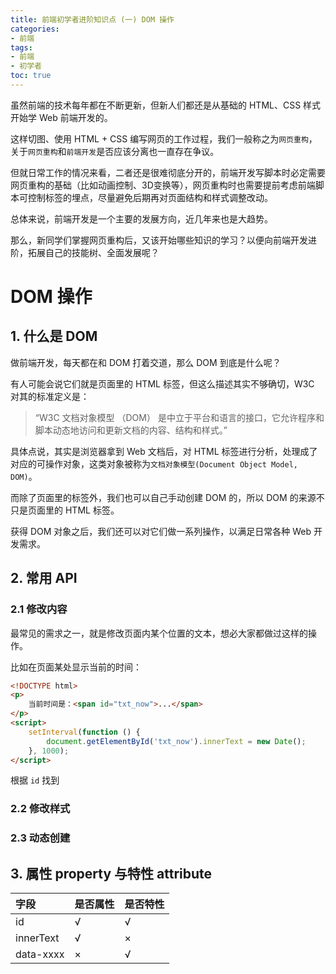 ```yaml
---
title: 前端初学者进阶知识点 (一) DOM 操作
categories:
- 前端
tags:
- 前端
- 初学者
toc: true
---
```


虽然前端的技术每年都在不断更新，但新人们都还是从基础的 HTML、CSS 样式开始学 Web 前端开发的。

这样切图、使用 HTML + CSS 编写网页的工作过程，我们一般称之为`网页重构`，关于`网页重构`和`前端开发`是否应该分离也一直存在争议。

但就日常工作的情况来看，二者还是很难彻底分开的，前端开发写脚本时必定需要网页重构的基础（比如动画控制、3D变换等），网页重构时也需要提前考虑前端脚本可控制标签的埋点，尽量避免后期再对页面结构和样式调整改动。

总体来说，前端开发是一个主要的发展方向，近几年来也是大趋势。

那么，新同学们掌握网页重构后，又该开始哪些知识的学习？以便向前端开发进阶，拓展自己的技能树、全面发展呢？

<!-- more -->

# DOM 操作

## 1. 什么是 DOM

做前端开发，每天都在和 DOM 打着交道，那么 DOM 到底是什么呢？

有人可能会说它们就是页面里的 HTML 标签，但这么描述其实不够确切，W3C 对其的标准定义是：

> “W3C 文档对象模型 （DOM） 是中立于平台和语言的接口，它允许程序和脚本动态地访问和更新文档的内容、结构和样式。”

具体点说，其实是浏览器拿到 Web 文档后，对 HTML 标签进行分析，处理成了对应的可操作对象，这类对象被称为`文档对象模型(Document Object Model, DOM)`。

而除了页面里的标签外，我们也可以自己手动创建 DOM 的，所以 DOM 的来源不只是页面里的 HTML 标签。

获得 DOM 对象之后，我们还可以对它们做一系列操作，以满足日常各种 Web 开发需求。

## 2. 常用 API

### 2.1 修改内容

最常见的需求之一，就是修改页面内某个位置的文本，想必大家都做过这样的操作。

比如在页面某处显示当前的时间：

```html
<!DOCTYPE html>
<p>
    当前时间是：<span id="txt_now">...</span>
</p>
<script>
    setInterval(function () {
        document.getElementById('txt_now').innerText = new Date();
    }, 1000);
</script>
```

根据 `id` 找到

### 2.2 修改样式

### 2.3 动态创建

## 3. 属性 property 与特性 attribute

|字段     |是否属性  |是否特性  |
|:--------|:--------|:--------|
|id       |√        |√        |
|innerText|√        |×        |
|data-xxxx|×        |√        |

<!--

# 事件对象

## 1. 什么是事件对象

## 2. 常用属性与函数

## 3. 事件冒泡

# jQuery

## 1. 和你想象中不一样的 jQuery

## 2. 实用 API

# MVVM

## 1. 摆脱 DOM 操作的轮回

## 2. UI 组件化开发

# Markdown

## 1. Talk is cheap, show me the doc.

# Node.js

## 1. 从零开始用 JS 写客户端

## 2. 站在巨人肩膀上做 GUI 客户端

-->